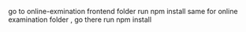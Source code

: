 go to online-exmination frontend folder run npm install
same for online examination folder , go there run npm install
